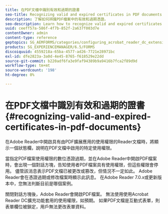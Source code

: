 ```yaml
---
title: 在PDF文檔中識別有效和過期的證書
seo-title: Recognizing valid and expired certificates in PDF documents
description: 了解如何辨識PDF檔案中的有效和過期憑證。
seo-description: Learn how to recognize valid and expired certificates in PDF documents.
uuid: ceeff57a-586f-4f7b-852f-2a637f003d7e
contentOwner: admin
content-type: reference
geptopics: SG_AEMFORMS/categories/configuring_acrobat_reader_dc_extensions
products: SG_EXPERIENCEMANAGER/6.5/FORMS
discoiquuid: 4559218a-65ba-4577-ad26-7721e28971bc
exl-id: dfe2823a-3a0d-4e45-8765-f618529e22dd
source-git-commit: b220adf6fa3e9faf94389b9a9416b7fca2f89d9d
workflow-type: tm+mt
source-wordcount: '198'
ht-degree: 0%

---
```


# 在PDF文檔中識別有效和過期的證書 {#recognizing-valid-and-expired-certificates-in-pdf-documents}

在Adobe Reader中開啟具有由PDF擴展應用的使用權限的Reader文檔時，將顯示一個狀態欄，說明在PDF文檔中啟用的特定使用權限。

當指定PDF檔案使用權限的數位憑證過期，並在Adobe Reader中開啟PDF檔案時，會出現一個對話方塊，告知使用者PDF檔案具有使用權限，但這些權限會停用。 儘管該消息表示PDF文檔已被更改或篡改，但情況不一定如此。 Adobe Reader會在憑證過期或修改檔案時顯示此訊息。 在Adobe Reader 7.0.x或更新版本中，您無法判斷目前是哪個案例。

關閉對話方塊後，Adobe Reader會開啟PDF檔案。 無法使用使用Acrobat Reader DC擴充功能套用的使用權限，如預期。 如果PDF文檔是互動式表單，則表單欄位被鎖定，用戶無法更改表單資料。
